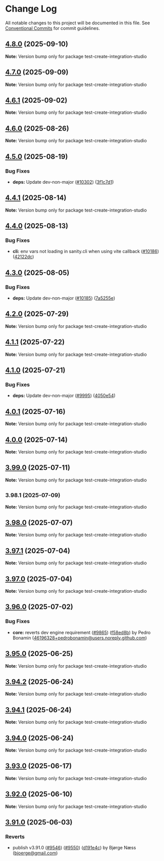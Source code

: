 # Change Log

All notable changes to this project will be documented in this file.
See [Conventional Commits](https://conventionalcommits.org) for commit guidelines.

## [4.8.0](https://github.com/sanity-io/sanity/compare/v4.7.0...v4.8.0) (2025-09-10)

**Note:** Version bump only for package test-create-integration-studio





## [4.7.0](https://github.com/sanity-io/sanity/compare/v4.6.1...v4.7.0) (2025-09-09)

**Note:** Version bump only for package test-create-integration-studio





## [4.6.1](https://github.com/sanity-io/sanity/compare/v4.6.0...v4.6.1) (2025-09-02)

**Note:** Version bump only for package test-create-integration-studio





## [4.6.0](https://github.com/sanity-io/sanity/compare/v4.5.0...v4.6.0) (2025-08-26)

**Note:** Version bump only for package test-create-integration-studio





## [4.5.0](https://github.com/sanity-io/sanity/compare/v4.4.1...v4.5.0) (2025-08-19)


### Bug Fixes

* **deps:** Update dev-non-major ([#10302](https://github.com/sanity-io/sanity/issues/10302)) ([3f1c7d1](https://github.com/sanity-io/sanity/commit/3f1c7d147e691083eec47e108591b93619ac19c6))



## [4.4.1](https://github.com/sanity-io/sanity/compare/v4.4.0...v4.4.1) (2025-08-14)

**Note:** Version bump only for package test-create-integration-studio





## [4.4.0](https://github.com/sanity-io/sanity/compare/v4.3.0...v4.4.0) (2025-08-13)


### Bug Fixes

* **cli:** env vars not loading in sanity.cli when using vite callback ([#10186](https://github.com/sanity-io/sanity/issues/10186)) ([42122dc](https://github.com/sanity-io/sanity/commit/42122dc31534e8057a42cfc3c16cea46752346ac))



## [4.3.0](https://github.com/sanity-io/sanity/compare/v4.2.0...v4.3.0) (2025-08-05)


### Bug Fixes

* **deps:** Update dev-non-major ([#10185](https://github.com/sanity-io/sanity/issues/10185)) ([7a5255e](https://github.com/sanity-io/sanity/commit/7a5255e203c7c58329e0ced7e1d6724a300f3427))



## [4.2.0](https://github.com/sanity-io/sanity/compare/v4.1.1...v4.2.0) (2025-07-29)

**Note:** Version bump only for package test-create-integration-studio





## [4.1.1](https://github.com/sanity-io/sanity/compare/v4.1.0...v4.1.1) (2025-07-22)

**Note:** Version bump only for package test-create-integration-studio





## [4.1.0](https://github.com/sanity-io/sanity/compare/v4.0.1...v4.1.0) (2025-07-21)


### Bug Fixes

* **deps:** Update dev-non-major ([#9995](https://github.com/sanity-io/sanity/issues/9995)) ([4050e54](https://github.com/sanity-io/sanity/commit/4050e5476520085bd79318054933c01d714ee820))



## [4.0.1](https://github.com/sanity-io/sanity/compare/v4.0.0...v4.0.1) (2025-07-16)

**Note:** Version bump only for package test-create-integration-studio





## [4.0.0](https://github.com/sanity-io/sanity/compare/v3.99.0...v4.0.0) (2025-07-14)

**Note:** Version bump only for package test-create-integration-studio





## [3.99.0](https://github.com/sanity-io/sanity/compare/v3.98.1...v3.99.0) (2025-07-11)

**Note:** Version bump only for package test-create-integration-studio





## <small>3.98.1 (2025-07-09)</small>

**Note:** Version bump only for package test-create-integration-studio





## [3.98.0](https://github.com/sanity-io/sanity/compare/v3.97.1...v3.98.0) (2025-07-07)

**Note:** Version bump only for package test-create-integration-studio

## [3.97.1](https://github.com/sanity-io/sanity/compare/v3.97.0...v3.97.1) (2025-07-04)

**Note:** Version bump only for package test-create-integration-studio

## [3.97.0](https://github.com/sanity-io/sanity/compare/v3.96.0...v3.97.0) (2025-07-04)

**Note:** Version bump only for package test-create-integration-studio

## [3.96.0](https://github.com/sanity-io/sanity/compare/v3.95.0...v3.96.0) (2025-07-02)

### Bug Fixes

* **core:** reverts dev engine requirement ([#9865](https://github.com/sanity-io/sanity/issues/9865)) ([f58ed8b](https://github.com/sanity-io/sanity/commit/f58ed8baae47e1a56b36569ee6e648de9b87337a)) by Pedro Bonamin (46196328+pedrobonamin@users.noreply.github.com)

## [3.95.0](https://github.com/sanity-io/sanity/compare/v3.94.2...v3.95.0) (2025-06-25)

**Note:** Version bump only for package test-create-integration-studio

## [3.94.2](https://github.com/sanity-io/sanity/compare/v3.94.1...v3.94.2) (2025-06-24)

**Note:** Version bump only for package test-create-integration-studio

## [3.94.1](https://github.com/sanity-io/sanity/compare/v3.94.0...v3.94.1) (2025-06-24)

**Note:** Version bump only for package test-create-integration-studio

## [3.94.0](https://github.com/sanity-io/sanity/compare/v3.93.0...v3.94.0) (2025-06-24)

**Note:** Version bump only for package test-create-integration-studio

## [3.93.0](https://github.com/sanity-io/sanity/compare/v3.92.0...v3.93.0) (2025-06-17)

**Note:** Version bump only for package test-create-integration-studio

## [3.92.0](https://github.com/sanity-io/sanity/compare/v3.91.0...v3.92.0) (2025-06-10)

**Note:** Version bump only for package test-create-integration-studio

## [3.91.0](https://github.com/sanity-io/sanity/compare/v3.90.0...v3.91.0) (2025-06-03)

### Reverts

* publish v3.91.0 ([#9546](https://github.com/sanity-io/sanity/issues/9546)) ([#9550](https://github.com/sanity-io/sanity/issues/9550)) ([d191e4c](https://github.com/sanity-io/sanity/commit/d191e4cdbccc68cda01f864c0290528df91d9571)) by Bjørge Næss (bjoerge@gmail.com)
